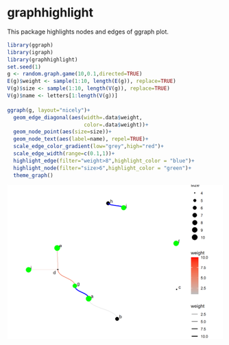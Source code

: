
<!-- README.md is generated from README.Rmd. Please edit that file -->

# graphhighlight

This package highlights nodes and edges of ggraph plot.

``` r
library(ggraph)
library(igraph)
library(graphhighlight)
set.seed(1)
g <- random.graph.game(10,0.1,directed=TRUE)
E(g)$weight <- sample(1:10, length(E(g)), replace=TRUE)
V(g)$size <- sample(1:10, length(V(g)), replace=TRUE)
V(g)$name <- letters[1:length(V(g))]

ggraph(g, layout="nicely")+
  geom_edge_diagonal(aes(width=.data$weight,
                         color=.data$weight))+
  geom_node_point(aes(size=size))+
  geom_node_text(aes(label=name), repel=TRUE)+
  scale_edge_color_gradient(low="grey",high="red")+
  scale_edge_width(range=c(0.1,1))+
  highlight_edge(filter="weight>8",highlight_color = "blue")+
  highlight_node(filter="size>6",highlight_color = "green")+
  theme_graph()
```

<img src="man/figures/README-unnamed-chunk-1-1.png" width="672" style="display: block; margin: auto;" />
